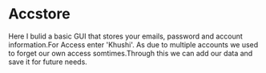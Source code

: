 # Accstore
Here I bulid a basic GUI that stores your emails, password and account information.For Access enter 'Khushi'. As due to multiple accounts we used to forget our own access somtimes.Through this we can add our data and save it for future needs. 


